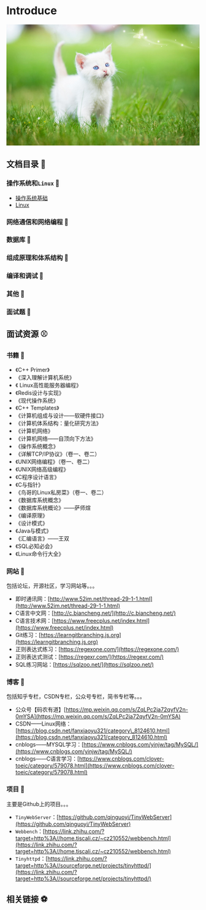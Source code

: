 # Introduce

![](.gitbook/assets/31.jpg)



## 文档目录 🏀 

### 操作系统和`Linux` 🍇 

* [操作系统基础](operating-system/operating-system-basics/)
* [Linux](operating-system/linux-basics/)

### 网络通信和网络编程 🍇 

### 数据库 🍇 

### 组成原理和体系结构 🍇 

### 编译和调试 🍇 

### 其他 🍇 

### 面试题 🍇 

## 面试资源 ⚾ 

### 书籍 🍈 

* 《C++ Primer》
* 《深入理解计算机系统》
* 《 Linux高性能服务器编程》
* 《Redis设计与实现》
* 《现代操作系统》
* 《C++ Templates》
* 《计算机组成与设计——软硬件接口》
* 《计算机体系结构：量化研究方法》
* 《计算机网络》
* 《计算机网络——自顶向下方法》
* 《操作系统概念》
* 《详解TCP/IP协议》（卷一、卷二）
* 《UNIX网络编程》（卷一、卷二）
* 《UNIX网络高级编程》
* 《C程序设计语言》
* 《C与指针》
* 《鸟哥的Linux私房菜》（卷一、卷二）
* 《数据库系统概念》
* 《数据库系统概论》——萨师煊
* 《编译原理》
* 《设计模式》
* 《Java与模式》
* 《汇编语言》——王双
* 《SQL必知必会》
* 《Linux命令行大全》

### 网站 🍊 

包括论坛，开源社区，学习网站等。。。

* 即时通讯网：[http://www.52im.net/thread-29-1-1.html](http://www.52im.net/thread-29-1-1.html)
* C语言中文网：[http://c.biancheng.net/](http://c.biancheng.net/)
* C语言技术网：[https://www.freecplus.net/index.html](https://www.freecplus.net/index.html)
* Git练习：[https://learngitbranching.js.org](https://learngitbranching.js.org)
* 正则表达式练习：[https://regexone.com/](https://regexone.com/)
* 正则表达式测试：[https://regexr.com/](https://regexr.com/)
* SQL练习网站：[https://sqlzoo.net/](https://sqlzoo.net/)

### 博客 🍍 

包括知乎专栏，CSDN专栏，公众号专栏，简书专栏等。。。

* 公众号【码农有道】[https://mp.weixin.qq.com/s/ZqLPc2ja72qyfV2n-0mYSA](https://mp.weixin.qq.com/s/ZqLPc2ja72qyfV2n-0mYSA)
* CSDN——Linux网络：[https://blog.csdn.net/fanxiaoyu321/category\_8124610.html](https://blog.csdn.net/fanxiaoyu321/category_8124610.html)
* cnblogs——MYSQL学习：[https://www.cnblogs.com/yinjw/tag/MySQL/](https://www.cnblogs.com/yinjw/tag/MySQL/)
* cnblogs——C语言学习：[https://www.cnblogs.com/clover-toeic/category/579078.html](https://www.cnblogs.com/clover-toeic/category/579078.html)

### 项目 🍇 

主要是Github上的项目。。。

* `TinyWebServer`：[https://github.com/qinguoyi/TinyWebServer](https://github.com/qinguoyi/TinyWebServer)
* `Webbench`：[https://link.zhihu.com/?target=http%3A//home.tiscali.cz/~cz210552/webbench.html](https://link.zhihu.com/?target=http%3A//home.tiscali.cz/~cz210552/webbench.html)
* `Tinyhttpd`：[https://link.zhihu.com/?target=http%3A//sourceforge.net/projects/tinyhttpd/](https://link.zhihu.com/?target=http%3A//sourceforge.net/projects/tinyhttpd/)

## 相关链接 ⚽ 



